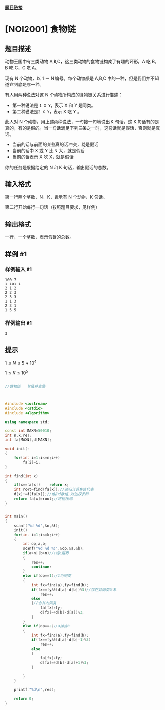 #### [题目链接](https://www.luogu.com.cn/problem/P2024)


# [NOI2001] 食物链

## 题目描述

动物王国中有三类动物 A,B,C，这三类动物的食物链构成了有趣的环形。A 吃 B，B 吃 C，C 吃 A。

现有 N 个动物，以 1 － N 编号。每个动物都是 A,B,C 中的一种，但是我们并不知道它到底是哪一种。

有人用两种说法对这 N 个动物所构成的食物链关系进行描述：

- 第一种说法是 `1 X Y`，表示 X 和 Y 是同类。
- 第二种说法是`2 X Y`，表示 X 吃 Y 。

此人对 N 个动物，用上述两种说法，一句接一句地说出 K 句话，这 K 句话有的是真的，有的是假的。当一句话满足下列三条之一时，这句话就是假话，否则就是真话。

- 当前的话与前面的某些真的话冲突，就是假话
- 当前的话中 X 或 Y 比 N 大，就是假话
- 当前的话表示 X 吃 X，就是假话

你的任务是根据给定的 N 和 K 句话，输出假话的总数。

## 输入格式

第一行两个整数，N，K，表示有 N 个动物，K 句话。

第二行开始每行一句话（按照题目要求，见样例）

## 输出格式

一行，一个整数，表示假话的总数。

## 样例 #1

### 样例输入 #1

```
100 7
1 101 1
2 1 2
2 2 3
2 3 3
1 1 3
2 3 1
1 5 5
```

### 样例输出 #1

```
3
```

## 提示

$1 ≤ N ≤ 5 ∗ 10^4$

$1 ≤ K ≤ 10^5$


```cpp

//食物链   权值并查集



#include <iostream>
#include <cstdio>
#include <algorithm>

using namespace std;

const int MAXN=50010;
int n,k,res;
int fa[MAXN],d[MAXN];

void init()
{
    for(int i=1;i<=n;i++)
        fa[i]=i;
}

int find(int x)
{
    if(x==fa[x])    return x;
    int root=find(fa[x]);//递归计算集合代表
    d[x]+=d[fa[x]];//维护d数组,对边权求和
    return fa[x]=root;//路径压缩
}


int main()
{
    scanf("%d %d",&n,&k);
    init();
    for(int i=1;i<=k;i++)
    {
        int op,a,b;
        scanf("%d %d %d",&op,&a,&b);
        if(a>n||b>n)//a或b越界
        {
            res++;
            continue;
        }   
        else if(op==1)//1为同类
        {
            int fx=find(a),fy=find(b);
            if(fx==fy&&(d[a]-d[b])%3)//存在非同类关系
                res++;
            else
            {//合并为同类
                fa[fx]=fy;
                d[fx]=(d[b]-d[a])%3;
            }
        }
        else if(op==2)//a捕食b
        {
            int fx=find(a),fy=find(b);
            if(fx==fy&&(d[a]-d[b]-1)%3)
                res++;
            else
            {
                fa[fx]=fy;
                d[fx]=(d[b]-d[a]+1)%3;
            }
            
        }
    }

    printf("%d\n",res);

    return 0;
}


```
